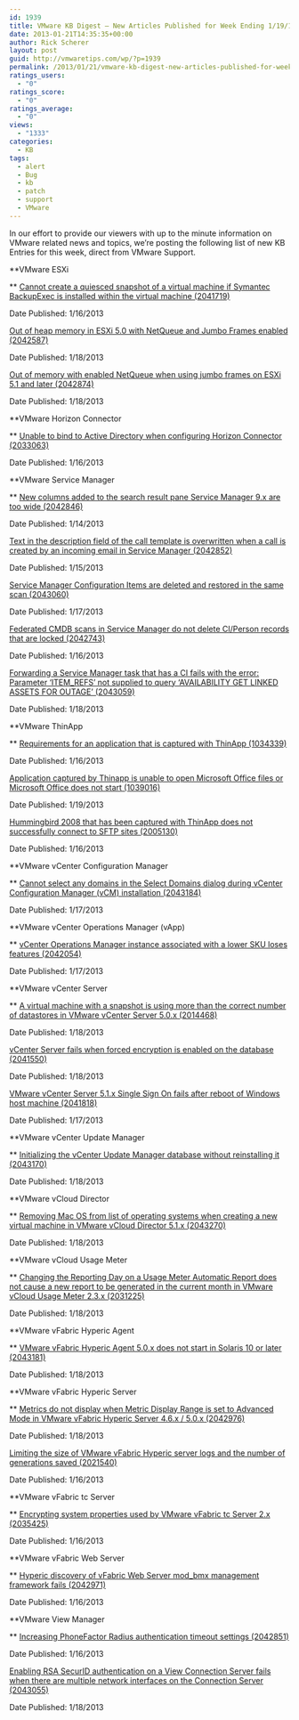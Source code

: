 ```yaml
---
id: 1939
title: VMware KB Digest – New Articles Published for Week Ending 1/19/13
date: 2013-01-21T14:35:35+00:00
author: Rick Scherer
layout: post
guid: http://vmwaretips.com/wp/?p=1939
permalink: /2013/01/21/vmware-kb-digest-new-articles-published-for-week-ending-11913/
ratings_users:
  - "0"
ratings_score:
  - "0"
ratings_average:
  - "0"
views:
  - "1333"
categories:
  - KB
tags:
  - alert
  - Bug
  - kb
  - patch
  - support
  - VMware
---
```

In our effort to provide our viewers with up to the minute information on VMware related news and topics, we’re posting the following list of new KB Entries for this week, direct from VMware Support.

<!--more-->

**VMware ESXi
  
** <a href="http://kb.vmware.com/kb/2041719" target="_blank">Cannot create a quiesced snapshot of a virtual machine if Symantec BackupExec is installed within the virtual machine (2041719)</a>
  
Date Published: 1/16/2013
  
<a href="http://kb.vmware.com/kb/2042587" target="_blank">Out of heap memory in ESXi 5.0 with NetQueue and Jumbo Frames enabled (2042587)</a>
  
Date Published: 1/18/2013
  
<a href="http://kb.vmware.com/kb/2042874" target="_blank">Out of memory with enabled NetQueue when using jumbo frames on ESXi 5.1 and later (2042874)</a>
  
Date Published: 1/18/2013

**VMware Horizon Connector
  
** <a href="http://kb.vmware.com/kb/2033063" target="_blank">Unable to bind to Active Directory when configuring Horizon Connector (2033063)</a>
  
Date Published: 1/16/2013

**VMware Service Manager
  
** <a href="http://kb.vmware.com/kb/2042846" target="_blank">New columns added to the search result pane Service Manager 9.x are too wide (2042846)</a>
  
Date Published: 1/14/2013
  
<a href="http://kb.vmware.com/kb/2042852" target="_blank">Text in the description field of the call template is overwritten when a call is created by an incoming email in Service Manager (2042852)</a>
  
Date Published: 1/15/2013
  
<a href="http://kb.vmware.com/kb/2043060" target="_blank">Service Manager Configuration Items are deleted and restored in the same scan (2043060)</a>
  
Date Published: 1/17/2013
  
<a href="http://kb.vmware.com/kb/2042743" target="_blank">Federated CMDB scans in Service Manager do not delete CI/Person records that are locked (2042743)</a>
  
Date Published: 1/16/2013
  
<a href="http://kb.vmware.com/kb/2043059" target="_blank">Forwarding a Service Manager task that has a CI fails with the error: Parameter ‘ITEM_REFS’ not supplied to query ‘AVAILABILITY GET LINKED ASSETS FOR OUTAGE’ (2043059)</a>
  
Date Published: 1/18/2013

**VMware ThinApp
  
** <a href="http://kb.vmware.com/kb/1034339" target="_blank">Requirements for an application that is captured with ThinApp (1034339)</a>
  
Date Published: 1/16/2013
  
<a href="http://kb.vmware.com/kb/1039016" target="_blank">Application captured by Thinapp is unable to open Microsoft Office files or Microsoft Office does not start (1039016)</a>
  
Date Published: 1/19/2013
  
<a href="http://kb.vmware.com/kb/2005130" target="_blank">Hummingbird 2008 that has been captured with ThinApp does not successfully connect to SFTP sites (2005130)</a>
  
Date Published: 1/16/2013

**VMware vCenter Configuration Manager
  
** <a href="http://kb.vmware.com/kb/2043184" target="_blank">Cannot select any domains in the Select Domains dialog during vCenter Configuration Manager (vCM) installation (2043184)</a>
  
Date Published: 1/17/2013

**VMware vCenter Operations Manager (vApp)
  
** <a href="http://kb.vmware.com/kb/2042054" target="_blank">vCenter Operations Manager instance associated with a lower SKU loses features (2042054)</a>
  
Date Published: 1/17/2013

**VMware vCenter Server
  
** <a href="http://kb.vmware.com/kb/2014468" target="_blank">A virtual machine with a snapshot is using more than the correct number of datastores in VMware vCenter Server 5.0.x (2014468)</a>
  
Date Published: 1/18/2013
  
<a href="http://kb.vmware.com/kb/2041550" target="_blank">vCenter Server fails when forced encryption is enabled on the database (2041550)</a>
  
Date Published: 1/18/2013
  
<a href="http://kb.vmware.com/kb/2041818" target="_blank">VMware vCenter Server 5.1.x Single Sign On fails after reboot of Windows host machine (2041818)</a>
  
Date Published: 1/17/2013

**VMware vCenter Update Manager
  
** <a href="http://kb.vmware.com/kb/2043170" target="_blank">Initializing the vCenter Update Manager database without reinstalling it (2043170)</a>
  
Date Published: 1/18/2013

**VMware vCloud Director
  
** <a href="http://kb.vmware.com/kb/2043270" target="_blank">Removing Mac OS from list of operating systems when creating a new virtual machine in VMware vCloud Director 5.1.x (2043270)</a>
  
Date Published: 1/18/2013

**VMware vCloud Usage Meter
  
** <a href="http://kb.vmware.com/kb/2031225" target="_blank">Changing the Reporting Day on a Usage Meter Automatic Report does not cause a new report to be generated in the current month in VMware vCloud Usage Meter 2.3.x (2031225)</a>
  
Date Published: 1/18/2013

**VMware vFabric Hyperic Agent
  
** <a href="http://kb.vmware.com/kb/2043181" target="_blank">VMware vFabric Hyperic Agent 5.0.x does not start in Solaris 10 or later (2043181)</a>
  
Date Published: 1/18/2013

**VMware vFabric Hyperic Server
  
** <a href="http://kb.vmware.com/kb/2042976" target="_blank">Metrics do not display when Metric Display Range is set to Advanced Mode in VMware vFabric Hyperic Server 4.6.x / 5.0.x (2042976)</a>
  
Date Published: 1/18/2013
  
<a href="http://kb.vmware.com/kb/2021540" target="_blank">Limiting the size of VMware vFabric Hyperic server logs and the number of generations saved (2021540)</a>
  
Date Published: 1/16/2013

**VMware vFabric tc Server
  
** <a href="http://kb.vmware.com/kb/2035425" target="_blank">Encrypting system properties used by VMware vFabric tc Server 2.x (2035425)</a>
  
Date Published: 1/16/2013

**VMware vFabric Web Server
  
** <a href="http://kb.vmware.com/kb/2042971" target="_blank">Hyperic discovery of vFabric Web Server mod_bmx management framework fails (2042971)</a>
  
Date Published: 1/16/2013

**VMware View Manager
  
** <a href="http://kb.vmware.com/kb/2042851" target="_blank">Increasing PhoneFactor Radius authentication timeout settings (2042851)</a>
  
Date Published: 1/16/2013
  
<a href="http://kb.vmware.com/kb/2043055" target="_blank">Enabling RSA SecurID authentication on a View Connection Server fails when there are multiple network interfaces on the Connection Server (2043055)</a>
  
Date Published: 1/18/2013